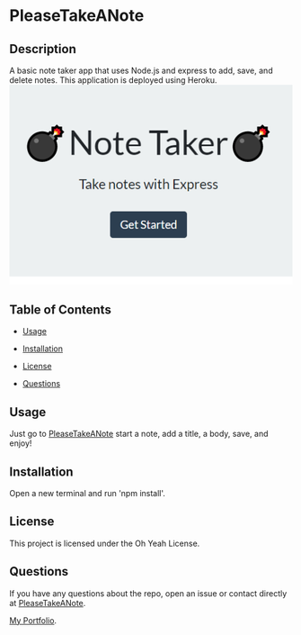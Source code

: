
# PleaseTakeANote

## Description

A basic note taker app that uses Node.js and express to add, save, and delete notes. This application is deployed using Heroku.
![Note taker](./pics/example.png)
## Table of Contents 

* [Usage](#usage)

* [Installation](#installation)

* [License](#license)

* [Questions](#questions)


## Usage
Just go to [PleaseTakeANote](https://please-take-a-note.herokuapp.com/) start a note, add a title, a body, save, and enjoy!

## Installation

Open a new terminal and run 'npm install'.

## License

This project is licensed under the Oh Yeah License.
  
## Questions

If you have any questions about the repo, open an issue or contact directly at [PleaseTakeANote]( https://travislovingood.github.io/PleaseTakeANote/).

[My Portfolio](https://travislovingood.github.io/Portfolio/).
